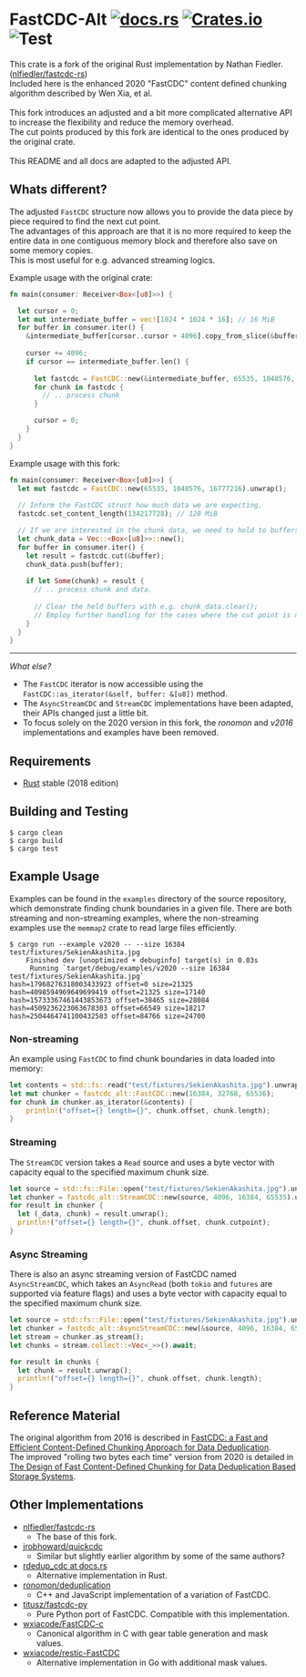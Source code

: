 # FastCDC-Alt [![docs.rs](https://docs.rs/fastcdc-alt/badge.svg)](https://docs.rs/fastcdc-alt) [![Crates.io](https://img.shields.io/crates/v/fastcdc-alt.svg)](https://crates.io/crates/fastcdc-alt) ![Test](https://github.com/florian-g2/fastcdc-rs-alt/actions/workflows/test.yml/badge.svg)

This crate is a fork of the original Rust implementation by Nathan Fiedler. ([nlfiedler/fastcdc-rs](https://github.com/nlfiedler/fastcdc-rs))\
Included here is the enhanced 2020 "FastCDC" content defined chunking algorithm described by Wen Xia, et al.\
\
This fork introduces an adjusted and a bit more complicated alternative API to increase the flexibility and reduce the memory overhead.\
The cut points produced by this fork are identical to the ones produced by the original crate.\
\
This README and all docs are adapted to the adjusted API.

## Whats different?
The adjusted `FastCDC` structure now allows you to provide the data piece by piece required to find the next cut point.\
The advantages of this approach are that it is no more required to keep the entire data in one contiguous memory block and therefore also save on some memory copies.\
This is most useful for e.g. advanced streaming logics.

Example usage with the original crate:
```rust
fn main(consumer: Receiver<Box<[u8]>>) {

  let cursor = 0;
  let mut intermediate_buffer = vec![1024 * 1024 * 16]; // 16 MiB
  for buffer in consumer.iter() {
    &intermediate_buffer[cursor..cursor + 4096].copy_from_slice(&buffer);
    
    cursor += 4096;
    if cursor == intermediate_buffer.len() {
      
      let fastcdc = FastCDC::new(&intermediate_buffer, 65535, 1048576, 16777216);
      for chunk in fastcdc {
        // .. process chunk
      }

      cursor = 0;
    }
  }
}
```

Example usage with this fork:
```rust
fn main(consumer: Receiver<Box<[u8]>>) {
  let mut fastcdc = FastCDC::new(65535, 1048576, 16777216).unwrap();
  
  // Inform the FastCDC struct how much data we are expecting.
  fastcdc.set_content_length(134217728); // 128 MiB

  // If we are interested in the chunk data, we need to hold to buffers temporarily here.
  let chunk_data = Vec::<Box<[u8]>>::new(); 
  for buffer in consumer.iter() {
    let result = fastcdc.cut(&buffer);
    chunk_data.push(buffer);
    
    if let Some(chunk) = result {
      // .. process chunk and data.
      
      // Clear the held buffers with e.g. chunk_data.clear();
      // Employ further handling for the cases where the cut point is not exactly at the buffer boundaries.
    }
  }
}
```

---

*What else?*
* The `FastCDC` iterator is now accessible using the `FastCDC::as_iterator(&self, buffer: &[u8])` method.
* The `AsyncStreamCDC` and `StreamCDC` implementations have been adapted, their APIs changed just a little bit.
* To focus solely on the 2020 version in this fork, the *ronomon* and *v2016* implementations and examples have been removed.

## Requirements

* [Rust](https://www.rust-lang.org) stable (2018 edition)

## Building and Testing

```shell
$ cargo clean
$ cargo build
$ cargo test
```

## Example Usage

Examples can be found in the `examples` directory of the source repository, which demonstrate finding chunk boundaries in a given file. There are both streaming and non-streaming examples, where the non-streaming examples use the `memmap2` crate to read large files efficiently.

```shell
$ cargo run --example v2020 -- --size 16384 test/fixtures/SekienAkashita.jpg
    Finished dev [unoptimized + debuginfo] target(s) in 0.03s
     Running `target/debug/examples/v2020 --size 16384 test/fixtures/SekienAkashita.jpg`
hash=17968276318003433923 offset=0 size=21325
hash=4098594969649699419 offset=21325 size=17140
hash=15733367461443853673 offset=38465 size=28084
hash=4509236223063678303 offset=66549 size=18217
hash=2504464741100432583 offset=84766 size=24700
```

### Non-streaming

An example using `FastCDC` to find chunk boundaries in data loaded into memory:

```rust
let contents = std::fs::read("test/fixtures/SekienAkashita.jpg").unwrap();
let mut chunker = fastcdc_alt::FastCDC::new(16384, 32768, 65536);
for chunk in chunker.as_iterator(&contents) {
    println!("offset={} length={}", chunk.offset, chunk.length);
}
```

### Streaming

The `StreamCDC` version takes a `Read` source
and uses a byte vector with capacity equal to the specified maximum chunk size.

```rust
let source = std::fs::File::open("test/fixtures/SekienAkashita.jpg").unwrap();
let chunker = fastcdc_alt::StreamCDC::new(source, 4096, 16384, 65535).unwrap();
for result in chunker {
  let (_data, chunk) = result.unwrap();
  println!("offset={} length={}", chunk.offset, chunk.cutpoint);
}
```

### Async Streaming
There is also an async streaming version of FastCDC named `AsyncStreamCDC`,
which takes an `AsyncRead` (both `tokio` and `futures` are supported via feature flags)
and uses a byte vector with capacity equal to the specified maximum chunk size.

```rust
let source = std::fs::File::open("test/fixtures/SekienAkashita.jpg").unwrap();
let chunker = fastcdc_alt::AsyncStreamCDC::new(&source, 4096, 16384, 65535);
let stream = chunker.as_stream();
let chunks = stream.collect::<Vec<_>>().await;

for result in chunks {
  let chunk = result.unwrap();
  println!("offset={} length={}", chunk.offset, chunk.length);
}
```
## Reference Material

The original algorithm from 2016 is described in [FastCDC: a Fast and Efficient Content-Defined Chunking Approach for Data Deduplication](https://www.usenix.org/system/files/conference/atc16/atc16-paper-xia.pdf).\
The improved "rolling two bytes each time" version from 2020 is detailed in [The Design of Fast Content-Defined Chunking for Data Deduplication Based Storage Systems](https://ieeexplore.ieee.org/document/9055082).

## Other Implementations
* [nlfiedler/fastcdc-rs](https://github.com/nlfiedler/fastcdc-rs)
  + The base of this fork.
* [jrobhoward/quickcdc](https://github.com/jrobhoward/quickcdc)
  + Similar but slightly earlier algorithm by some of the same authors?
* [rdedup_cdc at docs.rs](https://docs.rs/crate/rdedup-cdc/0.1.0/source/src/fastcdc.rs)
  + Alternative implementation in Rust.
* [ronomon/deduplication](https://github.com/ronomon/deduplication)
  + C++ and JavaScript implementation of a variation of FastCDC.
* [titusz/fastcdc-py](https://github.com/titusz/fastcdc-py)
  + Pure Python port of FastCDC. Compatible with this implementation.
* [wxiacode/FastCDC-c](https://github.com/wxiacode/FastCDC-c)
  + Canonical algorithm in C with gear table generation and mask values.
* [wxiacode/restic-FastCDC](https://github.com/wxiacode/restic-FastCDC)
  + Alternative implementation in Go with additional mask values.
